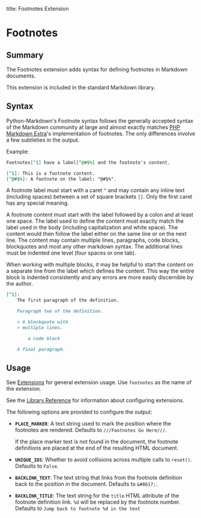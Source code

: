 title: Footnotes Extension

Footnotes
=========

Summary
-------

The Footnotes extension adds syntax for defining footnotes in Markdown
documents.

This extension is included in the standard Markdown library.

Syntax
------

Python-Markdown's Footnote syntax follows the generally accepted syntax of the
Markdown community at large and almost exactly matches [PHP Markdown Extra][]'s
implementation of footnotes. The only differences involve a few subtleties in
the output.

[PHP Markdown Extra]: http://michelf.com/projects/php-markdown/extra/#footnotes

Example:

```md
Footnotes[^1] have a label[^@#$%] and the footnote's content.

[^1]: This is a footnote content.
[^@#$%]: A footnote on the label: "@#$%".
```

A footnote label must start with a caret `^` and may contain any inline text
(including spaces) between a set of square brackets `[]`. Only the first
caret has any special meaning.

A footnote content must start with the label followed by a colon and at least
one space. The label used to define the content must exactly match the label used
in the body (including capitalization and white space). The content would then
follow the label either on the same line or on the next line. The content may
contain multiple lines, paragraphs, code blocks, blockquotes and most any other
markdown syntax. The additional lines must be indented one level (four spaces or
one tab).

When working with multiple blocks, it may be helpful to start the content on a
separate line from the label which defines the content. This way the entire block
is indented consistently and any errors are more easily discernible by the author.

```md
[^1]:
    The first paragraph of the definition.

    Paragraph two of the definition.

    > A blockquote with
    > multiple lines.

        a code block

    A final paragraph.
```

Usage
-----

See [Extensions](index.md) for general extension usage. Use `footnotes` as the
name of the extension.

See the [Library Reference](../reference.md#extensions) for information about
configuring extensions.

The following options are provided to configure the output:

* **`PLACE_MARKER`**:
    A text string used to mark the position where the footnotes are rendered.
    Defaults to `///Footnotes Go Here///`.

    If the place marker text is not found in the document, the footnote
    definitions are placed at the end of the resulting HTML document.

* **`UNIQUE_IDS`**:
    Whether to avoid collisions across multiple calls to `reset()`. Defaults to
    `False`.

* **`BACKLINK_TEXT`**:
    The text string that links from the footnote definition back to the position
    in the document. Defaults to `&#8617;`.

* **`BACKLINK_TITLE`**:
    The text string for the `title` HTML attribute of the footnote definition link.
    `%d` will be replaced by the footnote number. Defaults to `Jump back to
    footnote %d in the text`
